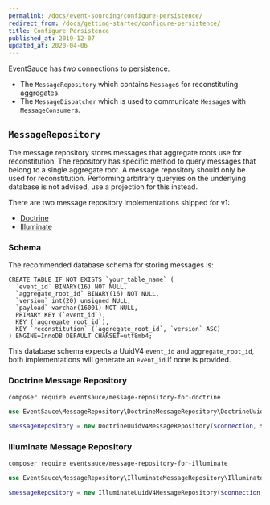 ```yaml
---
permalink: /docs/event-sourcing/configure-persistence/
redirect_from: /docs/getting-started/configure-persistence/
title: Configure Persistence
published_at: 2019-12-07
updated_at: 2020-04-06
---
```


EventSauce has _two_ connections to persistence.

* The `MessageRepository` which contains `Message`s for reconstituting aggregates.
* The `MessageDispatcher` which is used to communicate `Message`s with `MessageConsumer`s.

## `MessageRepository`

The message repository stores messages that aggregate roots use for reconstitution. The
repository has specific method to query messages that belong to a single aggregate root.
A message repository should only be used for reconstitution. Performing arbitrary queryies
on the underlying database is not advised, use a projection for this instead.

There are two message repository implementations shipped for v1:

* [Doctrine](#doctrine-message-repository)
* [Illuminate](#illuminate-message-repository)

### Schema

The recommended database schema for storing messages is:

```
CREATE TABLE IF NOT EXISTS `your_table_name` (
  `event_id` BINARY(16) NOT NULL,
  `aggregate_root_id` BINARY(16) NOT NULL,
  `version` int(20) unsigned NULL,
  `payload` varchar(16001) NOT NULL,
  PRIMARY KEY (`event_id`),
  KEY (`aggregate_root_id`),
  KEY `reconstitution` (`aggregate_root_id`, `version` ASC)
) ENGINE=InnoDB DEFAULT CHARSET=utf8mb4;
```

This database schema expects a UuidV4 `event_id` and `aggregate_root_id`, both
implementations will generate an `event_id` if none is provided.

### Doctrine Message Repository

```bash
composer require eventsauce/message-repository-for-doctrine
```

```php
use EventSauce\MessageRepository\DoctrineMessageRepository\DoctrineUuidV4MessageRepository;

$messageRepository = new DoctrineUuidV4MessageRepository($connection, $tableName, $messageSerializer);
```


### Illuminate Message Repository

```bash
composer require eventsauce/message-repository-for-illuminate
```

```php
use EventSauce\MessageRepository\IlluminateMessageRepository\IlluminateUuidV4MessageRepository;

$messageRepository = new IlluminateUuidV4MessageRepository($connection, $tableName, $messageSerializer);
```
